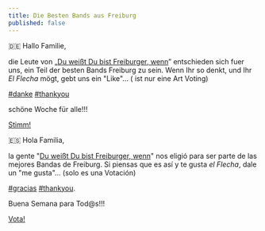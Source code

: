 ```yaml
---
title: Die Besten Bands aus Freiburg
published: false
---
```


🇩🇪 Hallo Familie,

die Leute von „[Du weißt Du bist Freiburger, wenn](https://www.facebook.com/DubistFreiburger/)” entschieden sich fuer uns, ein Teil der besten Bands Freiburg zu sein. Wenn Ihr so denkt, und Ihr _El Flecha_ mögt, gebt uns ein "Like"... ( ist nur eine Art Voting)

[‪#‎danke](https://www.facebook.com/hashtag/danke?source=feed_text&story_id=1484574341844591)‬ [#‎thankyou‬](https://www.facebook.com/hashtag/thankyou?source=feed_text&story_id=1484574341844591)

schöne Woche für alle!!!

<a href="http://freiburg.stadtbesten.de/besten-liste/die-besten-bands-aus-freiburg1/" class="button">Stimm!</a>

🇪🇸 Hola Familia,

la gente "[Du weißt Du bist Freiburger, wenn](https://www.facebook.com/DubistFreiburger/)" nos eligió para ser parte de las mejores Bandas de Freiburg. Si piensas que es así y te gusta _el Flecha_, dale un "me gusta"... (solo es una Votación)

‪[#‎gracias‬](https://www.facebook.com/hashtag/gracias?source=feed_text&story_id=1484574341844591) [‪#‎thankyou‬](https://www.facebook.com/hashtag/thankyou?source=feed_text&story_id=1484574341844591).

Buena Semana para Tod@s!!!

<a href="http://freiburg.stadtbesten.de/besten-liste/die-besten-bands-aus-freiburg1/" class="button">Vota!</a>
